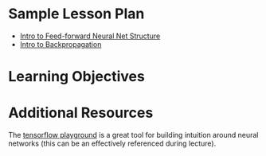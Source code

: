 # Sample Lesson Plan

- [Intro to Feed-forward Neural Net Structure](./Intro_NN.pdf)
- [Intro to Backpropagation](./Backpropagation.pdf)

# Learning Objectives

# Additional Resources

The [tensorflow playground](https://playground.tensorflow.org/#activation=tanh&batchSize=10&dataset=circle&regDataset=reg-plane&learningRate=0.03&regularizationRate=0&noise=0&networkShape=4,2&seed=0.68664&showTestData=false&discretize=false&percTrainData=50&x=true&y=true&xTimesY=false&xSquared=false&ySquared=false&cosX=false&sinX=false&cosY=false&sinY=false&collectStats=false&problem=classification&initZero=false&hideText=false) is a great tool for building intuition around neural networks (this can be an effectively referenced during lecture).


